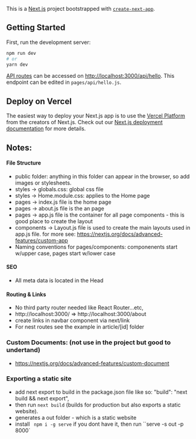 This is a [Next.js](https://nextjs.org/) project bootstrapped with [`create-next-app`](https://github.com/vercel/next.js/tree/canary/packages/create-next-app).

## Getting Started

First, run the development server:

```bash
npm run dev
# or
yarn dev
```

[API routes](https://nextjs.org/docs/api-routes/introduction) can be accessed on [http://localhost:3000/api/hello](http://localhost:3000/api/hello). This endpoint can be edited in `pages/api/hello.js`.

## Deploy on Vercel

The easiest way to deploy your Next.js app is to use the [Vercel Platform](https://vercel.com/new?utm_medium=default-template&filter=next.js&utm_source=create-next-app&utm_campaign=create-next-app-readme) from the creators of Next.js.
Check out our [Next.js deployment documentation](https://nextjs.org/docs/deployment) for more details.

## Notes:

#### File Structure

- public folder: anything in this folder can appear in the browser, so add images or stylesheets.
- styles -> globals.css: global css file
- styles -> Home.module.css: applies to the Home page
- pages -> index.js file is the home page
- pages -> about.js file is the an page
- pages -> app.js file is the container for all page components - this is good place to create the layout
- components -> Layout.js file is used to create the main layouts used in app.js file. for more see: https://nextjs.org/docs/advanced-features/custom-app
- Naming conventions for pages/components: componenents start w/upper case, pages start w/lower case

#### SEO

- All meta data is located in the Head

#### Routing & Links

- No third party router needed like React Router...etc,
- http://localhost:3000/ => http://localhost:3000/about
- create links in navbar component via next/link
- For nest routes see the example in article/[id] folder

### Custom Documents: (not use in the project but good to undertand)

- https://nextjs.org/docs/advanced-features/custom-document

### Exporting a static site

- add next export to build in the package.json file like so: "build": "next build && next export",
- then run `next build` (builds for production but also exports a static website).
- generates a out folder - which is a static website
- install ` npm i -g serve` if you dont have it, then run ``serve -s out -p 8000`
